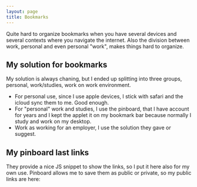 ```yaml
---
layout: page
title: Bookmarks
---
```


Quite hard to organize bookmarks when you have several devices and several contexts where you navigate the internet. Also the division between work, personal and even personal "work", makes things hard to organize. 

## My solution for bookmarks

My solution is always chaning, but I ended up splitting into three groups, personal, work/studies, work on work environment. 

* For personal use, since I use apple devices, I stick with safari and the icloud sync them to me. Good enough. 
* For "personal" work and studies, I use the pinboard, that I have account for years and I kept the applet it on my bookmark bar because normally I study and work on my desktop. 
* Work as working for an employer, I use the solution they gave or suggest. 

## My pinboard last links

They provide a nice JS snippet to show the links, so I put it here also for my own use. Pinboard allows me to save them as public or private, so my public links are here:

<script language="javascript" src="https://pinboard.in//widgets/v1/linkroll/?user=recsky&count=5"></script>

